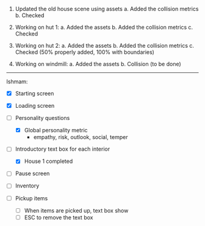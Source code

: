 1. Updated the old house scene using assets
	a. Added the collision metrics
	b. Checked

2. Working on hut 1:
	a. Added the assets
	b. Added the collision metrics
	c. Checked

3. Working on hut 2:
	a. Added the assets
	b. Added the collision metrics
	c. Checked (50% properly added, 100% with boundaries)

4. Working on windmill:
	a. Added the assets
	b. Collision (to be done)

-----------------

Ishmam:
- [x] Starting screen
- [x] Loading screen
- [ ] Personality questions
	- [x] Global personality metric
		- empathy, risk, outlook, social, temper 
		
- [ ] Introductory text box for each interior
	- [x] House 1 completed
	
- [ ] Pause screen

- [ ] Inventory
- [ ] Pickup items
	- [ ] When items are picked up, text box show
	- [ ] ESC to remove the text box
